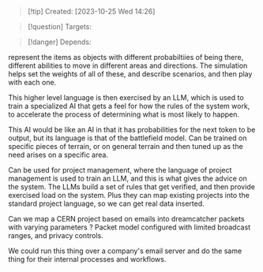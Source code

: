 
>[!tip] Created: [2023-10-25 Wed 14:26]

>[!question] Targets: 

>[!danger] Depends: 

represent the items as objects with different probabiltiies of being there, different abilities to move in different areas and directions.  The simulation helps set the weights of all of these, and describe scenarios, and then play with each one.

This higher level language is then exercised by an LLM, which is used to train a specialized AI that gets a feel for how the rules of the system work, to accelerate the process of determining what is most likely to happen.

This AI would be like an AI in that it has probabilities for the next token to be output, but its language is that of the battlefield model.  Can be trained on specific pieces of terrain, or on general terrain and then tuned up as the need arises on a specific area.

Can be used for project management, where the language of project management is used to train an LLM, and this is what gives the advice on the system.  The LLMs build a set of rules that get verified, and then provide exercised load on the system.  Plus they can map existing projects into the standard project language, so we can get real data inserted.

Can we map a CERN project based on emails into dreamcatcher packets with varying parameters ?
Packet model configured with limited broadcast ranges, and privacy controls.

We could run this thing over a company's email server and do the same thing for their internal processes and workflows.